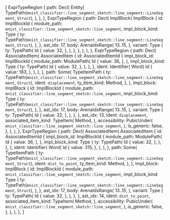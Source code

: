 [
    ExprTypeRegion {
        path: Decl(
            Entity(
                TypePath(`mnist_classifier::line_segment_sketch::line_segment::LineSegment`, `Struct`),
            ),
        ),
    },
    ExprTypeRegion {
        path: Decl(
            ImplBlock(
                ImplBlock {
                    id: ImplBlockId {
                        module_path: `mnist_classifier::line_segment_sketch::line_segment`,
                        impl_block_kind: Type {
                            ty: TypePath(`mnist_classifier::line_segment_sketch::line_segment::LineSegment`, `Struct`),
                        },
                    },
                    ast_idx: 17,
                    body: ArenaIdxRange(
                        13..15,
                    ),
                    variant: Type {
                        ty: TypePath(
                            Id {
                                value: 32,
                            },
                        ),
                    },
                },
            ),
        ),
    },
    ExprTypeRegion {
        path: Decl(
            AssociatedItem(
                AssociatedItem {
                    id: AssociatedItemId {
                        impl_block_id: ImplBlockId {
                            module_path: ModulePath(
                                Id {
                                    value: 36,
                                },
                            ),
                            impl_block_kind: Type {
                                ty: TypePath(
                                    Id {
                                        value: 32,
                                    },
                                ),
                            },
                        },
                        ident: Identifier(
                            Word(
                                Id {
                                    value: 183,
                                },
                            ),
                        ),
                    },
                    path: Some(
                        TypeItemPath {
                            ty: TypePath(`mnist_classifier::line_segment_sketch::line_segment::LineSegment`, `Struct`),
                            ident: `displacement`,
                            ty_item_kind: Method,
                        },
                    ),
                    impl_block: ImplBlock {
                        id: ImplBlockId {
                            module_path: `mnist_classifier::line_segment_sketch::line_segment`,
                            impl_block_kind: Type {
                                ty: TypePath(`mnist_classifier::line_segment_sketch::line_segment::LineSegment`, `Struct`),
                            },
                        },
                        ast_idx: 17,
                        body: ArenaIdxRange(
                            13..15,
                        ),
                        variant: Type {
                            ty: TypePath(
                                Id {
                                    value: 32,
                                },
                            ),
                        },
                    },
                    ast_idx: 13,
                    ident: `displacement`,
                    associated_item_kind: TypeItem(
                        Method,
                    ),
                    accessibility: PubicUnder(
                        `mnist_classifier::line_segment_sketch::line_segment`,
                    ),
                    is_generic: false,
                },
            ),
        ),
    },
    ExprTypeRegion {
        path: Decl(
            AssociatedItem(
                AssociatedItem {
                    id: AssociatedItemId {
                        impl_block_id: ImplBlockId {
                            module_path: ModulePath(
                                Id {
                                    value: 36,
                                },
                            ),
                            impl_block_kind: Type {
                                ty: TypePath(
                                    Id {
                                        value: 32,
                                    },
                                ),
                            },
                        },
                        ident: Identifier(
                            Word(
                                Id {
                                    value: 315,
                                },
                            ),
                        ),
                    },
                    path: Some(
                        TypeItemPath {
                            ty: TypePath(`mnist_classifier::line_segment_sketch::line_segment::LineSegment`, `Struct`),
                            ident: `dist_to_point`,
                            ty_item_kind: Method,
                        },
                    ),
                    impl_block: ImplBlock {
                        id: ImplBlockId {
                            module_path: `mnist_classifier::line_segment_sketch::line_segment`,
                            impl_block_kind: Type {
                                ty: TypePath(`mnist_classifier::line_segment_sketch::line_segment::LineSegment`, `Struct`),
                            },
                        },
                        ast_idx: 17,
                        body: ArenaIdxRange(
                            13..15,
                        ),
                        variant: Type {
                            ty: TypePath(
                                Id {
                                    value: 32,
                                },
                            ),
                        },
                    },
                    ast_idx: 14,
                    ident: `dist_to_point`,
                    associated_item_kind: TypeItem(
                        Method,
                    ),
                    accessibility: PubicUnder(
                        `mnist_classifier::line_segment_sketch::line_segment`,
                    ),
                    is_generic: false,
                },
            ),
        ),
    },
]